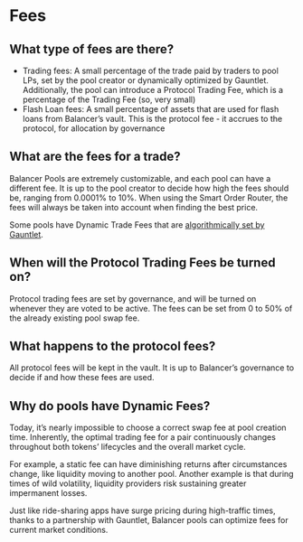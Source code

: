 # Fees

## What type of fees are there?

* Trading fees: A small percentage of the trade paid by traders to pool LPs, set by the pool creator or dynamically optimized by Gauntlet. Additionally, the pool can introduce a Protocol Trading Fee, which is a percentage of the Trading Fee \(so, very small\)
* Flash Loan fees: A small percentage of assets that are used for flash loans from Balancer’s vault. This is the protocol fee - it accrues to the protocol, for allocation by governance

## What are the fees for a trade?

Balancer Pools are extremely customizable, and each pool can have a different fee. It is up to the pool creator to decide how high the fees should be, ranging from 0.0001% to 10%. When using the Smart Order Router, the fees will always be taken into account when finding the best price.

Some pools have Dynamic Trade Fees that are [algorithmically set by Gauntlet](https://medium.com/gauntlet-networks/balancer-v2-pools-trading-fee-methodology-7a65df671b8c). 

## When will the Protocol Trading Fees be turned on?

Protocol trading fees are set by governance, and will be turned on whenever they are voted to be active. The fees can be set from 0 to 50% of the already existing pool swap fee.

## What happens to the protocol fees?

All protocol fees will be kept in the vault. It is up to Balancer’s governance to decide if and how these fees are used.

## Why do pools have Dynamic Fees?

Today, it’s nearly impossible to choose a correct swap fee at pool creation time. Inherently, the optimal trading fee for a pair continuously changes throughout both tokens’ lifecycles and the overall market cycle.

For example, a static fee can have diminishing returns after circumstances change, like liquidity moving to another pool. Another example is that during times of wild volatility, liquidity providers risk sustaining greater impermanent losses.

Just like ride-sharing apps have surge pricing during high-traffic times, thanks to a partnership with Gauntlet, Balancer pools can optimize fees for current market conditions.

